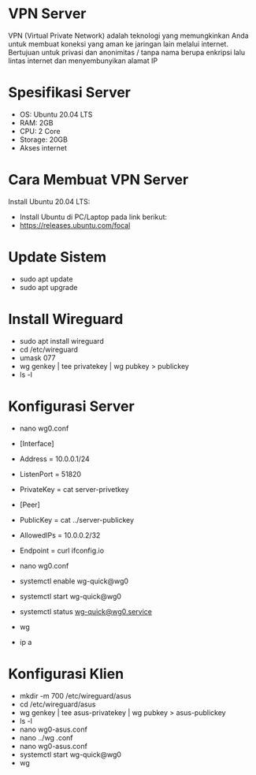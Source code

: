 # VPN Server
VPN (Virtual Private Network) adalah teknologi yang memungkinkan Anda untuk membuat koneksi yang aman ke jaringan lain melalui internet. Bertujuan untuk privasi dan anonimitas / tanpa nama berupa enkripsi lalu lintas internet dan menyembunyikan alamat IP

# Spesifikasi Server 
- OS: Ubuntu 20.04 LTS 
- RAM: 2GB
- CPU: 2 Core
- Storage: 20GB
- Akses internet

# Cara Membuat VPN Server
Install Ubuntu 20.04 LTS:
- Install Ubuntu di PC/Laptop pada link berikut:
- https://releases.ubuntu.com/focal

# Update Sistem
- sudo apt update
- sudo apt upgrade

# Install Wireguard 
- sudo apt install wireguard
- cd /etc/wireguard
- umask 077
- wg genkey | tee privatekey | wg pubkey > publickey
- ls -l

# Konfigurasi Server
- nano wg0.conf
- [Interface]
- Address = 10.0.0.1/24 
- ListenPort = 51820
- PrivateKey = <isi dengan private key server> cat server-privetkey
- [Peer]
- PublicKey = <isi dengan public key klien> cat ../server-publickey
- AllowedIPs = 10.0.0.2/32
- Endpoint = curl ifconfig.io

- nano wg0.conf
- systemctl enable wg-quick@wg0
- systemctl start wg-quick@wg0
- systemctl status wg-quick@wg0.service
- wg
- ip a

# Konfigurasi Klien
- mkdir -m 700 /etc/wireguard/asus
- cd /etc/wireguard/asus
- wg genkey | tee asus-privatekey | wg pubkey > asus-publickey
- ls -l
- nano wg0-asus.conf
- nano ../wg .conf
- nano wg0-asus.conf
- systemctl start wg-quick@wg0
- wg
